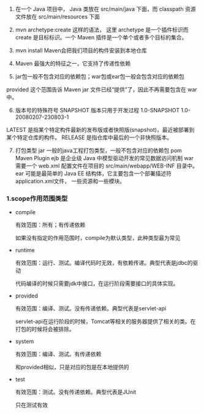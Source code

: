 1. 在一个 Java 项目中， Java 类放在 src/main/java 下面，而 classpath 资源文件放在
   src/main/resources 下面

2. mvn archetype:create 这样的语法， 这里 archetype 是一个插件标识而 create 是目标标识。一个 Maven 插件是一个单个或者多个目标的集合。

3. mvn install  Maven会把我们项目的构件安装到本地仓库

4. Maven 最强大的特征之一，它支持了传递性依赖

5. jar包一般不包含对应的依赖包；war包或ear包一般会包含对应的依赖包

 provided 这个范围告诉 Maven jar 文件已经“提供”了，因此不再需要包含在 war 中。

6. 版本号的特殊符号
   SNAPSHOT 版本只用于开发过程
   1.0-SNAPSHOT   1.0-20080207-230803-1

LATEST 是指某个特定构件最新的发布版或者快照版(snapshot)，最近被部署到某个特定仓库的构件。
RELEASE 是指仓库中最后的一个非快照版本。

7. 打包类型
   jar 一般的java工程打包类型，一般不包含对应的依赖包
   pom
   Maven Plugin
   ejb  是企业级 Java 中模型驱动开发的常见数据访问机制
   war 需要一个 web.xml 配置文件在项目的 src/main/webapp/WEB-INF 目录中。 
   ear  可能是最简单的 Java EE 结构体，它主要包含一个部署描述符 application.xml文件， 一些资源和一些模块。 

### 1.scope作用范围类型

- compile

  有效范围：所有；有传递依赖

  如果没有指定的作用范围时，compile为默认类型，此种类型最为常见

- runtime

  有效范围：运行、测试。编译代码时无效，有依赖传递。典型代表是jdbc的驱动

  代码编译的时候只需要jdk中接口，在运行阶段需要接口的具体实现。

- provided

  有效范围：编译、测试。没有传递依赖。典型代表是servlet-api

  servlet-api在运行阶段的时候，Tomcat等相关的服务器提供了相关的类。在打包的时候将会被排除。

- system

  有效范围：编译、测试。有传递依赖

  和provided相似，只是对应的包是在本地提供的

- test

  有效范围：测试。没有传递依赖。典型代表是JUnit

  只在测试有效